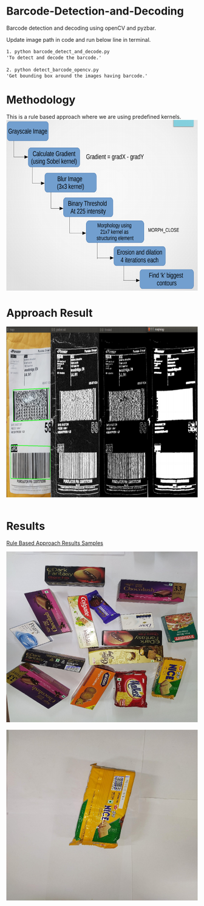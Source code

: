# Barcode-Detection-and-Decoding
Barcode detection and decoding using openCV and pyzbar.

Update image path in code and run below line in terminal.
```
1. python barcode_detect_and_decode.py
'To detect and decode the barcode.'

2. python detect_barcode_opencv.py
'Get bounding box around the images having barcode.'

```

# Methodology
This is a rule based approach where we are using predefined kernels. 
<img src="./imgs/method.png" width="800px" height="450px"></br>
# Approach Result

<img src="./imgs/approach.png" width="900px" height="450px"></br></br>
# Results

<a href = "https://drive.google.com/drive/folders/1-cw_4GcHutalyS3KRm1h1Mt7Iyf0d7oU?usp=sharing">Rule Based Approach Results Samples</a>

<img src="./imgs/result1.png" width="800px" height="450px"></br></br>
<img src="./imgs/result2.png" width="800px" height="450px"></br></br>
